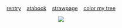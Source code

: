 <p align="center">
  <a href="https://rentry.co/bulletwound"> rentry</a>  ‎ ‎ ‎  <a href="https://tokki.atabook.org"> atabook</a>  ‎ ‎ ‎  <a href="https://fated.straw.page"> strawpage</a>  ‎ ‎ ‎  <a href="https://colormytree.me/2024/01JDZWBFWWS6A32CG85JN61WVD"> color my tree</a>
  </p>

<p align="center">
  <img src="https://files.catbox.moe/4h3paz.png">
</p>
